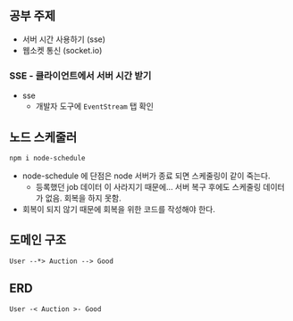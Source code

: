 ## 공부 주제
* 서버 시간 사용하기 (sse)
* 웹소켓 통신 (socket.io)

### SSE - 클라이언트에서 서버 시간 받기
* sse
  * 개발자 도구에 `EventStream` 탭 확인

## 노드 스케줄러
```
npm i node-schedule
```

* node-schedule 에 단점은 node 서버가 종료 되면 스케줄링이 같이 죽는다.
  * 등록했던 job 데이터 이 사라지기 때문에... 서버 복구 후에도 스케줄링 데이터가 없음. 회복을 하지 못함.
* 회복이 되지 않기 때문에 회복을 위한 코드를 작성해야 한다.
## 도메인 구조
```
User --*> Auction --> Good
```

## ERD
```
User -< Auction >- Good
```